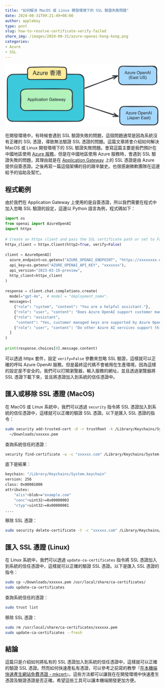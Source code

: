 ```yaml
---
title: "如何解決 MacOS 或 Linux 開發環境下的 SSL 驗證失敗問題"
date: 2024-08-31T09:21:49+08:00
author: appleboy
type: post
slug: how-to-resolve-certificate-verify-failed
share_img: /images/2024-08-31/azure-openai-hong-kong.png
categories:
- Azure
- SSL
---
```


![logo](/images/2024-08-31/azure-openai-hong-kong.png)

在開發環境中，有時候會遇到 SSL 驗證失敗的問題，這個問題通常是因為系統沒有正確的 SSL 憑證，導致無法驗證 SSL 憑證的問題。這篇文章將會介紹如何解決 MacOS 或 Linux 開發環境下的 SSL 驗證失敗問題。會寫這篇主要是我們預計在中國地區使用 [Azure 服務][1]，但是在中國地區使用 Azure 服務時，會遇到 SSL 驗證失敗的問題，其理由就是在 [Application Gateway][2] 上的 SSL 憑證是由 Azure 提供自簽憑證。之後再寫一篇這個架構的目的跟辛酸史。也很感謝微軟團隊在這邊給予的協助及幫忙。

[1]: https://azure.microsoft.com/
[2]: https://learn.microsoft.com/en-us/azure/application-gateway/overview

<!--more-->

## 程式範例

由於我們在 Application Gateway 上使用的是自簽憑證，所以我們需要在程式中加入忽略 SSL 驗證的設定，這邊以 Python 語言為例，程式碼如下：

```python
import os
from openai import AzureOpenAI
import httpx

# Create an httpx client and pass the SSL certificate path or set to False
httpx_client = httpx.Client(http2=True, verify=False)

client = AzureOpenAI(
  azure_endpoint=os.getenv("AZURE_OPENAI_ENDPOINT", "https://xxxxxxxx.eastasia.cloudapp.azure.com"),
  api_key=os.getenv("AZURE_OPENAI_API_KEY", "xxxxxxx"),
  api_version="2023-03-15-preview",
  http_client=httpx_client
)

response = client.chat.completions.create(
  model="gpt-4o",  # model = "deployment_name".
  messages=[
    {"role": "system", "content": "You are a helpful assistant."},
    {"role": "user", "content": "Does Azure OpenAI support customer managed keys?"},
    {"role": "assistant",
     "content": "Yes, customer managed keys are supported by Azure OpenAI."},
    {"role": "user", "content": "Do other Azure AI services support this too?"}
  ]
)

print(response.choices[0].message.content)
```

可以透過 httpx 套件，設定 `verify=False` 參數來忽略 SSL 驗證，這樣就可以正確的呼叫 Azure OpenAI 服務。但是最終這代碼不會被用在生產環境，因為這樣的設定是不安全的。我們可以打開瀏覽器，輸入服務的網址，並且透過瀏覽器將 SSL 憑證下載下來，並且將憑證加入到系統的信任憑證中。

## 匯入或移除 SSL 憑證 (MacOS)

在 MacOS 或 Linux 系統中，我們可以透過 `security` 指令將 SSL 憑證加入到系統的信任憑證中，這樣就可以正確的驗證 SSL 憑證。以下是匯入 SSL 憑證的指令：

```bash
sudo security add-trusted-cert -d -r trustRoot -k /Library/Keychains/System.keychain \
  ~/Downloads/xxxxxx.pem
```

查詢系統信任的憑證：

```bash
security find-certificate -a -c "xxxxxx.com" /Library/Keychains/System.keychain
```

底下是結果：

```bash
keychain: "/Library/Keychains/System.keychain"
version: 256
class: 0x80001000 
attributes:
    "alis"<blob>="example.com"
    "cenc"<uint32>=0x00000003 
    "ctyp"<uint32>=0x00000001 
....
```

移除 SSL 憑證：

```bash
sudo security delete-certificate -t -c "xxxxxx.com" /Library/Keychains/System.keychain
```

## 匯入 SSL 憑證 (Linux)

在 Linux 系統中，我們可以透過 `update-ca-certificates` 指令將 SSL 憑證加入到系統的信任憑證中，這樣就可以正確的驗證 SSL 憑證。以下是匯入 SSL 憑證的指令：

```bash
sudo cp ~/Downloads/xxxxxx.pem /usr/local/share/ca-certificates/
sudo update-ca-certificates
```

查詢系統信任的憑證：

```bash
sudo trust list
```

移除 SSL 憑證：

```bash
sudo rm /usr/local/share/ca-certificates/xxxxxx.pem
sudo update-ca-certificates --fresh
```

## 結論

這篇只是介紹如何將私有的 SSL 憑證加入到系統的信任憑證中，這樣就可以正確的驗證 SSL 憑證。然而如何快速產私有憑證，可以參考之前寫的教學『[在本機端快速產生網站免費憑證 - mkcert][11]』。這些方法都可以讓我在在開發環境中快速產生憑證及驗證憑證是否正確。希望這些工具可以讓本機端開發更加方便。

[11]: https://blog.wu-boy.com/2018/07/mkcert-zero-config-tool-to-make-locally-trusted-development-certificates/
